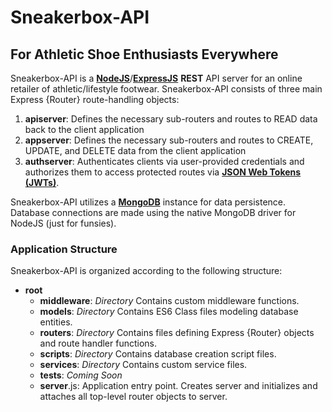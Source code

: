 # Sneakerbox-API
## For Athletic Shoe Enthusiasts Everywhere

Sneakerbox-API is a **[NodeJS](https://nodejs.org/en/about/)**/**[ExpressJS](https://expressjs.com/)** **REST** API server for an online retailer of athletic/lifestyle footwear. Sneakerbox-API consists of three main Express {Router} route-handling objects:

1. **apiserver**: Defines the necessary sub-routers and routes to READ data back to the client application
2. **appserver**: Defines the necessary sub-routers and routes to CREATE, UPDATE, and DELETE data from the client application
3. **authserver**: Authenticates clients via user-provided credentials and authorizes them to access protected routes via **[JSON Web Tokens (JWTs)](https://jwt.io)**.

Sneakerbox-API utilizes a **[MongoDB](https://www.mongodb.com/)** instance for data persistence. Database connections are made using the native MongoDB driver for NodeJS (just for funsies).

### Application Structure
Sneakerbox-API is organized according to the following structure:
+ **root**
    - **middleware**: *Directory* Contains custom middleware functions.
    - **models**: *Directory* Contains ES6 Class files modeling database entities.
    - **routers**: *Directory* Contains files defining Express {Router} objects and route handler functions.
    - **scripts**: *Directory* Contains database creation script files.
    - **services**: *Directory* Contains custom service files.
    - **tests**: *Coming Soon*
    - **server**.js: Application entry point. Creates server and initializes and attaches all top-level router objects to server.
